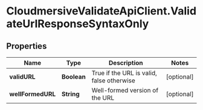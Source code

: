 # CloudmersiveValidateApiClient.ValidateUrlResponseSyntaxOnly

## Properties
Name | Type | Description | Notes
------------ | ------------- | ------------- | -------------
**validURL** | **Boolean** | True if the URL is valid, false otherwise | [optional] 
**wellFormedURL** | **String** | Well-formed version of the URL | [optional] 



